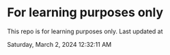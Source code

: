 # For learning purposes only
This repo is for learning purposes only.
Last updated at

Saturday, March 2, 2024 12:32:11 AM

